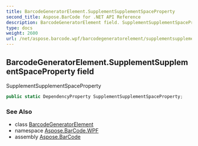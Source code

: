 ```yaml
---
title: BarcodeGeneratorElement.SupplementSupplementSpaceProperty
second_title: Aspose.BarCode for .NET API Reference
description: BarcodeGeneratorElement field. SupplementSupplementSpaceProperty
type: docs
weight: 2600
url: /net/aspose.barcode.wpf/barcodegeneratorelement/supplementsupplementspaceproperty/
---
```

## BarcodeGeneratorElement.SupplementSupplementSpaceProperty field

SupplementSupplementSpaceProperty

```csharp
public static DependencyProperty SupplementSupplementSpaceProperty;
```

### See Also

* class [BarcodeGeneratorElement](../)
* namespace [Aspose.BarCode.WPF](../../barcodegeneratorelement/)
* assembly [Aspose.BarCode](../../../)


